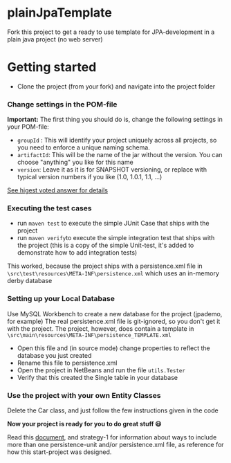 # plainJpaTemplate
Fork this project to get a ready to use template for JPA-development in a plain java project (no web server)

# Getting started
- Clone the project (from your fork) and navigate into the project folder

### Change settings in the POM-file
**Important:**
The first thing you should do is, change the following settings in your POM-file:

- `groupId` : This will identify your project uniquely across all projects, so you need to enforce a unique naming schema. 
- `artifactId`: This will be the name of the jar without the version. You can choose "anything" you like for this name
- `version`: Leave it as it is for SNAPSHOT versioning, or replace with typical version numbers if you like (1.0, 1.0.1, 1.1, ...)

[See higest voted answer for details](https://stackoverflow.com/questions/3724415/maven-artifact-and-groupid-naming)


### Executing the test cases
- run `maven test` to execute the simple JUnit Case that ships with the project
- run `maven verify`to execute the simple integration test that ships with the project 
(this is a copy of the simple Unit-test, it's added to demonstrate how to add integration tests)

This worked, because the project ships with a persistence.xml file in `\src\test\resources\META-INF\persistence.xml` 
which uses an in-memory derby database

### Setting up your Local Database

Use MySQL Workbench to create a new database for the project (jpademo, for example)
The real persistence.xml file is git-ignored, so you don't get it with the project. The project, however, does contain a template in `\src\main\resources\META-INF\persistence_TEMPLATE.xml`

- Open this file and (in source mode) change properties to reflect the database you just created
- Rename this file to persistence.xml
- Open the project in NetBeans and run the file `utils.Tester` 
- Verify that this created the Single table in your database


### Use the project with your own Entity Classes
Delete the Car class, and just follow the few instructions given in the code

**Now your project is ready for you to do great stuff :smiley:**

Read this [document](https://docs.google.com/document/d/1qHd1Nfo5sq_Wp9ink2D8tPow2e9uKxGbvkzu0L9vXKM/edit?usp=sharing), and strategy-1 for information about ways to include more than one persistence-unit and/or persistence.xml file, as reference for how this start-project was designed.
